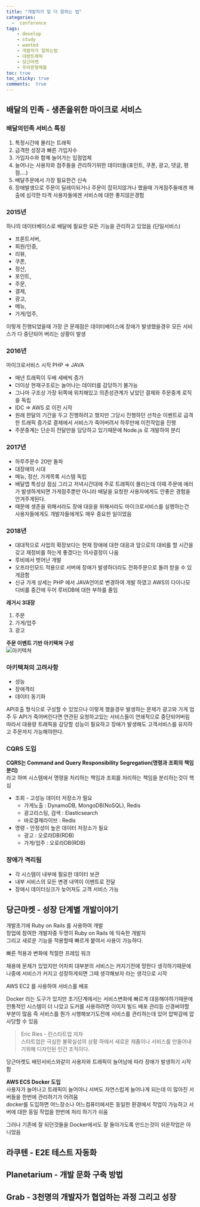 ```yaml
---
title: "개발자가 일 더 잘하는 법"
categories: 
  -  conference
tags: 
    - develop
    - study
    - wanted
    - 개발자가 일하는법
    - 대량트래픽
    - 당근마켓
    - 우아한형제들
toc: true
toc_sticky: true
comments:  true
---
```


## 배달의 민족 - 생존을위한 마이크로 서비스

### 배달의민족 서비스 특징
1. 특정시간에 몰리는 트래픽
2. 급격한 성장과 빠른 가입자수
3. 가입자수와 함꼐 늘어가는 입점업체
4. 늘어나는 사용자와 점주들을 관리하기위한 데이터들(포인트, 쿠폰, 광고, 댓글, 평점....)
5. 배달주문에서 가장 필요한건 신속
6. 장애발생으로 주문이 딜레이되거나 주문이 잡히지않거나 했을때 가게점주들에겐 매출에 심각한 타격 사용자들에겐 서비스에 대한 좋지않은경험
 

### 2015년
하나의 데이터베이스로 배달에 필요한 모든 기능을 관리하고 있었음  (단일서비스)
- 프론트서버,
- 회원/인증,
- 리뷰,
- 쿠폰,
- 정산,
- 포인트,
- 주문,
- 결제,
- 광고,
- 메뉴,
- 가게/업주,

이렇게 진행되었을때 가장 큰 문제점은 데이터베이스에 장애가 발생했을경우 모든 서비스가 다 중단되어 버리는 상황이 발생

### 2016년
마이크로서비스 시작 PHP => JAVA  
- 매년 트래픽이 두배 세배씩 증가
- 더이상 현재구조로는 늘어나는 데이터를 감당하기 불가능
- 그나마 구조상 가장 뒤쪽에 위치해있고 의존성관계가 낮았던 결제와 주문중계 로직을 독립
- IDC => AWS 로 이전 시작
- 원래 한달의 기간을 두고 진행하려고 했지만 그당시 진행하던 선착순 이벤트로 급격한 트래픽 증가로 결제에서 서비스가 죽어버려서 하루만에 이전작업을 진행
- 주문중계는 단순히 전달만을 담당하고 있기때문에 Node.js 로 개발하여 분리

### 2017년
- 하루주문수 20만 돌파
- 대장애의 시대
- 메뉴, 정산, 가게목록 시스템 독립
- 배달앱 특성상 점심 그리고 저녁시간대에 주로 트래픽이 몰리는데 이때 주문에 에러가 발생하게되면 가게점주뿐만 아니라 배달을 요청한 사용자에게도 안좋은 경험을 안겨주게된다.
- 때문에 생존을 위해서라도 장애 대응을 위해서라도 마이크로서비스를 실행하는건 사용자들에게도 개발자들에게도 매우 중요한 일이었음

### 2018년
- 대대적으로 사업의 확장보다는 현재 장애에 대한 대응과 앞으로의 대비를 할 시간을 갖고 재정비를 하는게 좋겠다는 의사결정이 나옴
- 루비에서 벗어난 개발
- 오프라인모드 적용으로 서버에 장애가 발생하더라도 전화주문으로 돌려 받을 수 있게끔함
- 신규 가게 상세는 PHP 에서 JAVA언어로 변경하여 개발 하였고 AWS의 다이나모디비를 중간에 두어 루비DB에 대한 부하를 줄임

**레거시 3대장**
1. 주문
2. 가게/업주
3. 광고

**주문 이벤트 기반 아키텍쳐 구성**  
![아키텍쳐](https://i.ibb.co/pQhJZZc/2020-10-31-6-23-31.png)

### 아키텍쳐의 고려사항
- 성능
- 장애격리
- 데이터 동기화

API호출 형식으로 구성할 수 있었으나 이렇게 했을경우 발생하는 문제가 광고와 가게 업주 두 API가 죽어버린다면 연관된 요청하고있는 서비스들이 연쇄적으로 중단되어버림  
따라서 대용량 트래픽을 감당할 성능이 필요하고 장애가 발생해도 고객서비스를 유지하고 주문까지 가능해야한다.  

### CQRS 도입
**CQRS는 Command and Query Responsibility Segregation(명령과 조회의 책임 분리)**  
라고 하며 시스템에서 명령을 처리하는 책임과 조회를 처리하는 책임을 분리하는것이 핵심  

- 조회 - 고성능 데이터 저장소가 필요
  - 가게노출 : DynamoDB, MongoDB(NoSQL), Redis
  - 광고리스팅, 검색 : Elasticsearch
  - 바로결제라이브 : Redis
- 명령 - 안정성이 높은 데이터 저장소가 필요
  - 광고 : 오로라DB(RDB)
  - 가게/업주 : 오로라DB(RDB)

### 장애가 격리됨
- 각 시스템이 내부에 필요한 데이터 보관
- 내부 서비스의 모든 변경 내역이 이벤트로 전달
- 장애시 데이터싱크가 늦어져도 고객 서비스 가능




## 당근마켓 - 성장 단계별 개발이야기
개발초기에 Ruby on Rails 를 사용하여 개발  
창업에 참여한 개발자중 두명이  Ruby on Rails 에 익숙한 개발자  
그리고 새로운 기능을 적용할때 빠르게 붙여서 사용이 가능하다.  
  
빠른 적용과 변화에 적절한 프레임 워크  
  
채용에 문제가 있었지만 어차피 대부분의 서비스는 커지기전에 망한다 생각하기때문에 나중에 서비스가 커지고
성장하게되면 그때 생각해보자 라는 생각으로 시작
  
AWS EC2 를 사용하여 서비스를 배포
  
Docker 라는 도구가 있지만 초기단계에서는 서비스변화에 빠르게 대응해야하기때문에 전통적인 시스템이 더 나았고
도커를 사용하려면 이미지 빌드 배포 관리등 신경써야할 부분이 많음 즉 서비스를 뭔가 시행해보기도전에
서비스를 관리하는데 있어 압박감에 압사당할 수 있음

> Eric Ries - 린스타트업 저자  
> 스타트업은 극심한 불확실성의 상황 하에서 새로운 제품이나 서비스를 만들어내기위해 디자인된 인간 조직이다.

당근마켓도 배민서비스와같이 사용자와 트래픽이 늘어남에 따라 장애가 발생하기 시작함
  
**AWS ECS Docker 도입**  
사용자가 늘어나고 트래픽이 늘어아니 서버도 자연스럽게 늘어나게 되는데 이 많아진 서버들을 한번에 관리하기가 어려움  
docker를 도입하면 어느장소나 어느컴퓨터에서든 동일한 환경에서 작업이 가능하고 서버에 대한 동일 작업을 한번에 처리 하기가 쉬움
  
그러나 기존에 잘 되던것들을 Docker에서도 잘 돌아가도록 만드는것이 쉬운작업은 아니었음
  


## 라쿠텐 - E2E 테스트 자동화

## Planetarium - 개발 문화 구축 방법

## Grab - 3천명의 개발자가 협업하는 과정 그리고 성장
